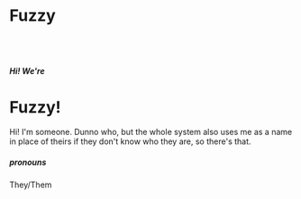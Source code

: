 # Fuzzy
<br /><br />
##### Hi! We're
# Fuzzy! 

Hi! I'm someone. Dunno who, but the whole system also uses me as a name in 
place of theirs if they don't know who they are, so there's that.

##### pronouns
They/Them
